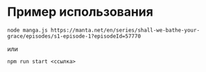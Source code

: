 # Пример использования
```
node manga.js https://manta.net/en/series/shall-we-bathe-your-grace/episodes/s1-episode-1?episodeId=57770
```
или 
```
npm run start <ссылка>
```
